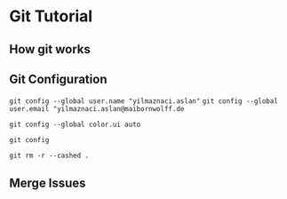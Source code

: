 # Git Tutorial

## How git works
## Git Configuration

`git config --global user.name "yilmaznaci.aslan"`
`git config --global user.email "yilmaznaci.aslan@maibornwolff.de`

`git config --global color.ui auto`

`git config`

`git rm -r --cashed .`

## Merge Issues
